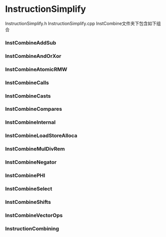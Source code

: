# InstructionSimplify
InstructionSimplify.h InstructionSimplify.cpp
InstCombine文件夹下包含如下组合


### InstCombineAddSub

### InstCombineAndOrXor

### InstCombineAtomicRMW

### InstCombineCalls

### InstCombineCasts

### InstCombineCompares

### InstCombineInternal

### InstCombineLoadStoreAlloca

### InstCombineMulDivRem

### InstCombineNegator

### InstCombinePHI

### InstCombineSelect

### InstCombineShifts

### InstCombineVectorOps

### InstructionCombining

